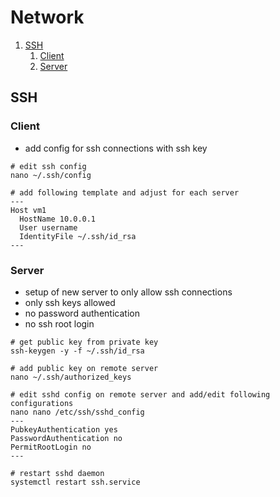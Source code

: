 # Network
1. [SSH](#ssh)
   1. [Client](#client)
   2. [Server](#server)

## SSH
### Client
* add config for ssh connections with ssh key

```shell
# edit ssh config
nano ~/.ssh/config

# add following template and adjust for each server
---
Host vm1
  HostName 10.0.0.1
  User username
  IdentityFile ~/.ssh/id_rsa
--- 
```

### Server
* setup of new server to only allow ssh connections
* only ssh keys allowed
* no password authentication
* no ssh root login
```shell
# get public key from private key
ssh-keygen -y -f ~/.ssh/id_rsa

# add public key on remote server
nano ~/.ssh/authorized_keys

# edit sshd config on remote server and add/edit following configurations
nano nano /etc/ssh/sshd_config
---
PubkeyAuthentication yes
PasswordAuthentication no
PermitRootLogin no
---

# restart sshd daemon
systemctl restart ssh.service
```